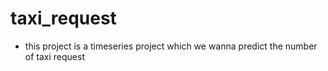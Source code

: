 # taxi_request
* this project is a timeseries project which we wanna predict the number of taxi request
